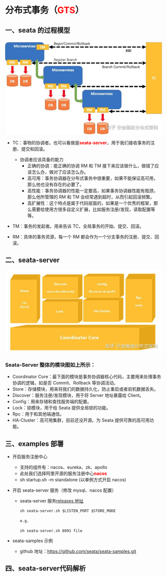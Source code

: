 # **分布式事务（<font color=red>GTS</font>）**

## **一、seata 的过程模型**

![avatar](./img/过程模型.jpg)

- TC：事物的协调者。也可以看做是<font color=red>**seata-server**</font>，用于我们接收事务的注册、提交和回滚。

  - 协调者应该具备的能力
    - 正确的协调：能正确的协调 RM 和 TM 接下来应该做什么，做错了应该怎么办，做对了应该怎么办。
    - 高可用：事务协调器在分布式事务中很重要，如果不能保证高可用，那么他也没有存在的必要了。
    - 高性能：事务协调器的性能一定要高，如果事务协调器性能有瓶颈，那么他所管理的 RM 和 TM 会经常遇到超时，从而引起回滚频繁。
    - 高扩展性：这个特点是属于代码层面的，如果是一个优秀的框架，那么需要给使用方很多自定义扩展，比如服务注册/发现，读取配置等等。

- TM：事务的发起者。用来告诉 TC，全局事务的开始、提交、回滚。

- RM：具体的事务资源，每一个 RM 都会作为一个分支事务的注册、提交、回滚。

## **二、seata-server**

![avatar](./img/seata-server设计.jpg)

### Seata-Server 整体的模块图如上所示：

- Coordinator Core：最下面的模块是事务协调器核心代码，主要用来处理事务协调的逻辑，如是否 Commit、Rollback 等协调活动。
- Store：存储模块，用来将我们的数据持久化，防止重启或者宕机数据丢失。
- Discover：服务注册/发现模块，用于将 Server 地址暴露给 Client。
- Config：用来存储和查找服务端的配置。
- Lock：锁模块，用于给 Seata 提供全局锁的功能。
- Rpc：用于和其他端通信。
- HA-Cluster：高可用集群，目前还没开源。为 Seata 提供可靠的高可用功能。

## **三、examples 部署**

- 开启服务注册中心

  - 支持的组件有：nacos、eureka、zk、apollo
  - 此处我们选择阿里开源的服务注册中心<font color=red>**nacos**</font>
  - sh startup.sh -m standalone (以单例方式开启 nacos)

- 开启 seata-server 服务（修改 mysql、nacos 配置）

  - seata-server 服务[releases 地址](https://github.com/seata/seata/releases)

    ```
    sh seata-server.sh $LISTEN_PORT $STORE_MODE

    e.g.

    sh seata-server.sh 8091 file
    ```

- seata-samples 示例
  - github 地址：https://github.com/seata/seata-samples.git

## **四、seata-server代码解析**

